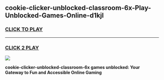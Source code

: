 
## cookie-clicker-unblocked-classroom-6x-Play-Unblocked-Games-Online-d1kjl
<h3>
<a href="https://premium76.site?title=cookie-clicker-unblocked-classroom-6x&ref=25A">CLICK TO PLAY</a></h3>
<hr>

<h3>
<a href="https://premium76.site?title=cookie-clicker-unblocked-classroom-6x&ref=25A">CLICK 2 PLAY</a>
  
</h3>

<a href="https://premium76.site?title=cookie-clicker-unblocked-classroom-6x&ref=25A"><img src="https://clearcache.store/games.png"></a>


**cookie-clicker-unblocked-classroom-6x games unblocked: Your Gateway to Fun and Accessible Online Gaming**
